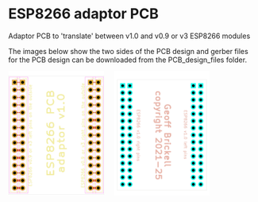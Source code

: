 # ESP8266 adaptor PCB
 Adaptor PCB to 'translate' between v1.0 and v0.9 or v3 ESP8266 modules

The images below show the two sides of the PCB design and gerber files for the PCB design can be downloaded from the PCB_design_files folder.

<img src="images\ESP8266adapt_PCB01_front_1000w.jpg" width="193" height="250"> &nbsp; &nbsp; <img src="images\ESP8266adapt_PCB01_back_1000w.jpg" width="193" height="250"> &nbsp; &nbsp;

